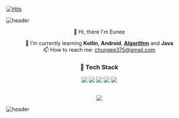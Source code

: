 [![Hits](https://hits.seeyoufarm.com/api/count/incr/badge.svg?url=https%3A%2F%2Fgithub.com%2FEunee&count_bg=%2379C83D&title_bg=%23555555&icon=&icon_color=%23E7E7E7&title=hits&edge_flat=false)](https://hits.seeyoufarm.com)

![header](https://capsule-render.vercel.app/api?type=waving&color=auto&height=180&section=header&text=%20ee&fontSize=50&fontColor=ffffff&fontAlign=80)

<div align=center> 👋 Hi, there I'm Eunee </div>

<div align=center>
  
🌱 I’m currently learning <b>Kotlin</b>, <b>Android</b>, <a href="https://github.com/EuneeChung/Algorithms"><b>Algorithm</b></a> and <b>Java</b> <br>
📫 How to reach me: chungee375@gmail.com <br>
</div>

<div align=center> <h3> 🚩 Tech Stack </h3></div>
<p align="center">
<img src="https://img.shields.io/badge/Android-3DDC84?style=for-the-badge&logo=android&logoColor=white&style=flat-square"/></a>
<img src="https://img.shields.io/badge/-Kotlin-blueviolet?logo=kotlin&logoColor=white&style=flat-square"/></a>
<img src="https://img.shields.io/badge/-JAVA-orange?logo=Java&logoColor=white&style=flat-square"/></a>
<img src="https://img.shields.io/badge/git-%23F05033.svg?style=for-the-badge&logo=git&logoColor=white&style=flat-square"/></a>
<img src="https://img.shields.io/badge/notion-black.svg?style=for-the-badge&logo=Notion&logoColor=white&style=flat-square"/></a>
<br><br>
</p>

<p align="center">
<a href="https://github.com/anuraghazra/github-readme-stats">
  <img align="center" src="https://github-readme-stats.vercel.app/api?username=EuneeChung&show_icons=true&theme=vue" />
</a>
 </p>


![header](https://capsule-render.vercel.app/api?type=waving&color=auto&height=100&section=footer&fontSize=50&fontColor=ffffff&fontAlign=80)
<!--
IDEs
![IntelliJ IDEA](https://img.shields.io/badge/IntelliJIDEA-000000.svg?style=for-the-badge&logo=intellij-idea&logoColor=white)
![Eclipse](https://img.shields.io/badge/Eclipse-FE7A16.svg?style=for-the-badge&logo=Eclipse&logoColor=white)

Version Control
![Git](https://img.shields.io/badge/git-%23F05033.svg?style=for-the-badge&logo=git&logoColor=white)
![GitLab](https://img.shields.io/badge/gitlab-%23181717.svg?style=for-the-badge&logo=gitlab&logoColor=white)
![GitHub](https://img.shields.io/badge/github-%23121011.svg?style=for-the-badge&logo=github&logoColor=white)


**EuneeChung/EuneeChung** is a ✨ _special_ ✨ repository because its `README.md` (this file) appears on your GitHub profile.

Here are some ideas to get you started:

- 🔭 I’m currently working on ...
- 🌱 I’m currently learning Kotlin, Android, Algorithm and Java
- 👯 I’m looking to collaborate on ...
- 🤔 I’m looking for help with ...
- 💬 Ask me about ...
- 📫 How to reach me: chungee375@gmail.com
- 😄 Pronouns: ...
- ⚡ Fun fact: ...
-->



